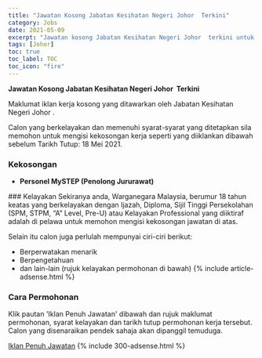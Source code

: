 ```yaml
---
title: "Jawatan Kosong Jabatan Kesihatan Negeri Johor  Terkini" 
category: Jobs 
date: 2021-05-09 
excerpt: "Jawatan kosong Jabatan Kesihatan Negeri Johor  terkini untuk kekosongan Personel MySTEP (Penolong Jururawat)" 
tags: [Johor] 
toc: true 
toc_label: TOC 
toc_icon: "fire" 
--- 
```


**Jawatan Kosong Jabatan Kesihatan Negeri Johor  Terkini**

Maklumat iklan kerja kosong yang ditawarkan oleh Jabatan Kesihatan Negeri Johor . 

Calon yang berkelayakan dan memenuhi syarat-syarat yang ditetapkan sila memohon untuk mengisi kekosongan kerja seperti yang diiklankan dibawah sebelum Tarikh Tutup: 18 Mei 2021. 
### Kekosongan 
<ul>
<li>
<div>
<p><strong>Personel MySTEP (Penolong Jururawat)&#160;</strong></p>
</div>
</li>
</ul> 
### Kelayakan 
Sekiranya anda, Warganegara Malaysia, berumur 18 tahun keatas yang berkelayakan dengan Ijazah, Diploma, Sijil Tinggi Persekolahan (SPM, STPM, “A” Level, Pre-U) atau Kelayakan Professional yang diiktiraf adalah di pelawa untuk memohon mengisi kekosongan jawatan di atas.

Selain itu calon juga perlulah mempunyai ciri-ciri berikut:
- Berperwatakan menarik
- Berpengetahuan
- dan lain-lain (rujuk kelayakan permohonan di bawah) 
{% include article-adsense.html %} 
### Cara Permohonan 
Klik pautan 'Iklan Penuh Jawatan' dibawah dan rujuk maklumat permohonan, syarat kelayakan dan tarikh tutup permohonan kerja tersebut.
Calon yang disenaraikan pendek sahaja akan dipanggil temuduga.

<a href="http://infokerjaya.org/jabatan-kesihatan-negeri-johor/" class="btn btn--info" target="_blank" rel="nofollow noopenner">Iklan Penuh Jawatan</a> 
{% include 300-adsense.html %} 